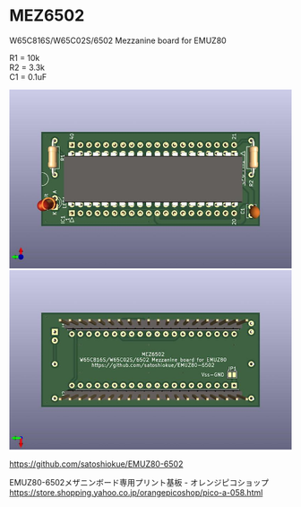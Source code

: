 # MEZ6502
W65C816S/W65C02S/6502 Mezzanine board for EMUZ80  

R1 = 10k  
R2 = 3.3k  
C1 = 0.1uF  

![MEZ6502 PCB TOP](https://github.com/satoshiokue/MEZ6502/blob/main/imgs/MEZ6502_top.jpg)
![MEZ6502 PCB BOTTOM](https://github.com/satoshiokue/MEZ6502/blob/main/imgs/MEZ6502_bottom.jpg)

https://github.com/satoshiokue/EMUZ80-6502

EMUZ80-6502メザニンボード専用プリント基板 - オレンジピコショップ  
https://store.shopping.yahoo.co.jp/orangepicoshop/pico-a-058.html
